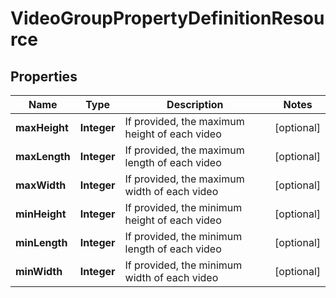 
# VideoGroupPropertyDefinitionResource

## Properties
Name | Type | Description | Notes
------------ | ------------- | ------------- | -------------
**maxHeight** | **Integer** | If provided, the maximum height of each video |  [optional]
**maxLength** | **Integer** | If provided, the maximum length of each video |  [optional]
**maxWidth** | **Integer** | If provided, the maximum width of each video |  [optional]
**minHeight** | **Integer** | If provided, the minimum height of each video |  [optional]
**minLength** | **Integer** | If provided, the minimum length of each video |  [optional]
**minWidth** | **Integer** | If provided, the minimum width of each video |  [optional]



